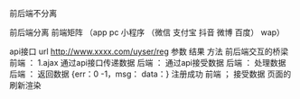 前后端不分离 

前后端分离  前端矩阵  （app pc 小程序 （微信  支付宝 抖音 微博 百度） wap）

api接口 
url http://www.xxxx.com/uyser/reg
参数 
结果
方法
前后端交互的桥梁
前端 ： 1.ajax 通过api接口传递数据
后端 ：  通过api接受数据
后端 ：  处理数据
后端 ：  返回数据 {err：0 -1，msg： data：}   注册成功
前端 ；  接受数据  页面的刷新渲染



